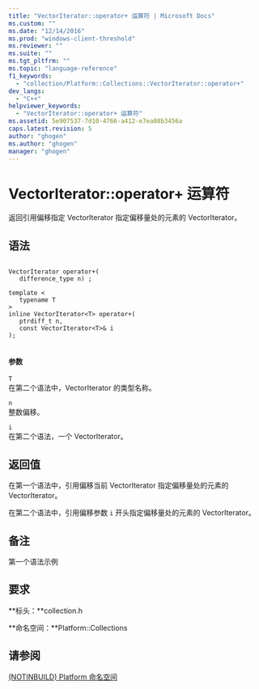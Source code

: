 ```yaml
---
title: "VectorIterator::operator+ 运算符 | Microsoft Docs"
ms.custom: ""
ms.date: "12/14/2016"
ms.prod: "windows-client-threshold"
ms.reviewer: ""
ms.suite: ""
ms.tgt_pltfrm: ""
ms.topic: "language-reference"
f1_keywords: 
  - "collection/Platform::Collections::VectorIterator::operator+"
dev_langs: 
  - "C++"
helpviewer_keywords: 
  - "VectorIterator::operator+ 运算符"
ms.assetid: 5e907537-7d10-4766-a412-e7ea08b3456a
caps.latest.revision: 5
author: "ghogen"
ms.author: "ghogen"
manager: "ghogen"
---
```

# VectorIterator::operator+ 运算符
返回引用偏移指定 VectorIterator 指定偏移量处的元素的 VectorIterator。  
  
## 语法  
  
```  
  
VectorIterator operator+(  
   difference_type n) ;  
  
template <  
   typename T  
>  
inline VectorIterator<T> operator+(  
   ptrdiff_t n,  
   const VectorIterator<T>& i  
);  
  
```  
  
#### 参数  
 `T`  
 在第二个语法中，VectorIterator 的类型名称。  
  
 `n`  
 整数偏移。  
  
 `i`  
 在第二个语法，一个 VectorIterator。  
  
## 返回值  
 在第一个语法中，引用偏移当前 VectorIterator 指定偏移量处的元素的 VectorIterator。  
  
 在第二个语法中，引用偏移参数 `i` 开头指定偏移量处的元素的 VectorIterator。  
  
## 备注  
 第一个语法示例  
  
## 要求  
 **标头：**collection.h  
  
 **命名空间：**Platform::Collections  
  
## 请参阅  
 [\(NOTINBUILD\) Platform 命名空间](http://msdn.microsoft.com/zh-cn/f3ce3eab-028c-4204-ba9f-9ab8af17c8c4)